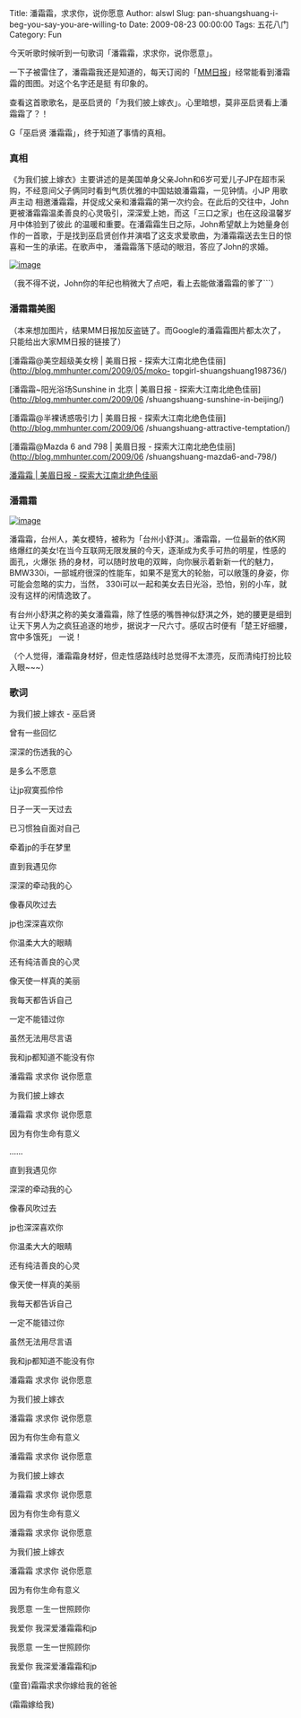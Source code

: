Title: 潘霜霜，求求你，说你愿意
Author: alswl
Slug: pan-shuangshuang-i-beg-you-say-you-are-willing-to
Date: 2009-08-23 00:00:00
Tags: 五花八门
Category: Fun

今天听歌时候听到一句歌词「潘霜霜，求求你，说你愿意」。

一下子被雷住了，潘霜霜我还是知道的，每天订阅的「[MM日报](http://blog.mmhunter.com/)」经常能看到潘霜霜的图图。对这个名字还是挺
有印象的。

查看这首歌歌名，是巫启贤的「为我们披上嫁衣」。心里暗想，莫非巫启贤看上潘霜霜了？！

G「巫启贤 潘霜霜」，终于知道了事情的真相。

### 真相

《为我们披上嫁衣》主要讲述的是美国单身父亲John和6岁可爱儿子JP在超市采购，不经意间父子俩同时看到气质优雅的中国姑娘潘霜霜，一见钟情。小JP 用歌声主动
相邀潘霜霜，并促成父亲和潘霜霜的第一次约会。在此后的交往中，John更被潘霜霜温柔善良的心灵吸引，深深爱上她，而这「三口之家」也在这段温馨岁月中体验到了彼此
的温暖和重要。在潘霜霜生日之际，John希望献上为她量身创作的一首歌，于是找到巫启贤创作并演唱了这支求爱歌曲，为潘霜霜送去生日的惊喜和一生的承诺。在歌声中，
潘霜霜落下感动的眼泪，答应了John的求婚。

[![image](https://4ocf5n.dijingchao.com/upload_dropbox/200908/u2956p28t3d2560129f326dt20090612101246.jpg)](https://4ocf5n.dijingchao.com/upload_dropbox/200908/u2956p28t3d2560129f326dt20090612101246.jpg)

（我不得不说，John你的年纪也稍微大了点吧，看上去能做潘霜霜的爹了```）

### 潘霜霜美图

（本来想加图片，结果MM日报加反盗链了。而Google的潘霜霜图片都太次了，只能给出大家MM日报的链接了）

[潘霜霜@美空超级美女榜 | 美眉日报 - 探索大江南北绝色佳丽](http://blog.mmhunter.com/2009/05/moko-
topgirl-shuangshuang198736/)

[潘霜霜~阳光浴场Sunshine in 北京 | 美眉日报 - 探索大江南北绝色佳丽](http://blog.mmhunter.com/2009/06
/shuangshuang-sunshine-in-beijing/)

[潘霜霜@半裸诱惑吸引力 | 美眉日报 - 探索大江南北绝色佳丽](http://blog.mmhunter.com/2009/06
/shuangshuang-attractive-temptation/)

[潘霜霜@Mazda 6 and 798 | 美眉日报 - 探索大江南北绝色佳丽](http://blog.mmhunter.com/2009/06
/shuangshuang-mazda6-and-798/)

[潘霜霜 | 美眉日报 -
探索大江南北绝色佳丽](http://blog.mmhunter.com/tag/%E6%BD%98%E9%9C%9C%E9%9C%9C/)

### 潘霜霜

[![image](https://4ocf5n.dijingchao.com/upload_dropbox/201612/404.png)](http://pic.xgm8.com/16/090430/a4t6adg1.jpg)

潘霜霜，台州人，美女模特，被称为「台州小舒淇」。潘霜霜，一位最新的依K网络爆红的美女!在当今互联网无限发展的今天，逐渐成为炙手可热的明星，性感的面孔，火爆张
扬的身材，可以随时放电的双眸，向你展示着新新一代的魅力，BMW330i，一部城府很深的性能车，如果不是宽大的轮胎，可以敞篷的身姿，你可能会忽略的实力，当然，
330i可以一起和美女去日光浴，恐怕，别的小车，就没有这样的闲情逸致了。

有台州小舒淇之称的美女潘霜霜，除了性感的嘴唇神似舒淇之外，她的腰更是细到让天下男人为之疯狂追逐的地步，据说才一尺六寸。感叹古时便有「楚王好细腰，宫中多饿死」
一说！

（个人觉得，潘霜霜身材好，但走性感路线时总觉得不太漂亮，反而清纯打扮比较入眼~~~）

### 歌词

为我们披上嫁衣 - 巫启贤

曾有一些回忆

深深的伤透我的心

是多么不愿意

让jp寂寞孤伶伶

日子一天一天过去

已习惯独自面对自己

牵着jp的手在梦里

直到我遇见你

深深的牵动我的心

像春风吹过去

jp也深深喜欢你

你温柔大大的眼睛

还有纯洁善良的心灵

像天使一样真的美丽

我每天都告诉自己

一定不能错过你

虽然无法用尽言语

我和jp都知道不能没有你

潘霜霜 求求你 说你愿意

为我们披上嫁衣

潘霜霜 求求你 说你愿意

因为有你生命有意义

……

直到我遇见你

深深的牵动我的心

像春风吹过去

jp也深深喜欢你

你温柔大大的眼睛

还有纯洁善良的心灵

像天使一样真的美丽

我每天都告诉自己

一定不能错过你

虽然无法用尽言语

我和jp都知道不能没有你

潘霜霜 求求你 说你愿意

为我们披上嫁衣

潘霜霜 求求你 说你愿意

因为有你生命有意义

潘霜霜 求求你 说你愿意

为我们披上嫁衣

潘霜霜 求求你 说你愿意

因为有你生命有意义

潘霜霜 求求你 说你愿意

为我们披上嫁衣

潘霜霜 求求你 说你愿意

因为有你生命有意义

我愿意 一生一世照顾你

我爱你 我深爱潘霜霜和jp

我愿意 一生一世照顾你

我爱你 我深爱潘霜霜和jp

(童音)霜霜求求你嫁给我的爸爸

(霜霜嫁给我)

